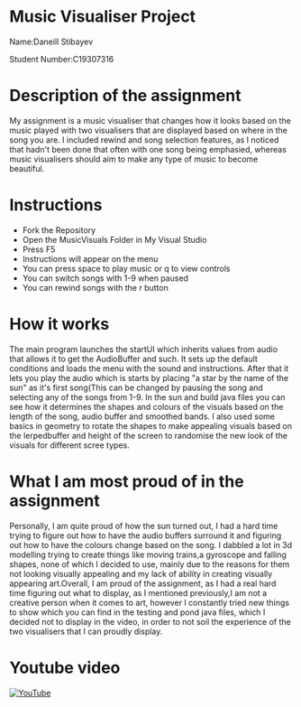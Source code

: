 # Music Visualiser Project

Name:Daneill Stibayev

Student Number:C19307316 

# Description of the assignment

My assignment is a music visualiser that changes how it looks based on the music played with two visualisers that are displayed based on where in the song you are. 
I included rewind and song selection features, as I noticed that
hadn't been done that often with one song being emphasied, whereas music visualisers should aim to make any type of music to become beautiful.

# Instructions

- Fork the Repository
- Open the MusicVisuals Folder in My Visual Studio 
- Press F5
- Instructions will appear on the menu
- You can press space to play music or q to view controls
- You can switch songs with 1-9 when paused 
- You can rewind songs with the r button


# How it works

The main program launches the startUI which inherits values from audio that allows it to get the AudioBuffer and such. It sets up the default conditions and loads the menu with the sound
and instructions. After that it lets you play the audio which is starts by placing "a star by the name of the sun" as it's first song(This can be changed by pausing the song and selecting
any of the songs from 1-9. In the sun and build java files you can see how it determines the shapes and colours of the visuals based on the length of the song, audio buffer and smoothed bands.
I also used some basics in geometry to rotate the shapes to make appealing visuals based on the lerpedbuffer and height of the screen to randomise the new look of the visuals for different scree
types.

# What I am most proud of in the assignment

Personally, I am quite proud of how the sun turned out, I had a hard time trying to figure out how to have the audio buffers surround it and figuring out 
how to have the colours change based on the song.
I dabbled a lot in 3d modelling trying to create things like moving trains,a gyroscope and falling shapes, none of which I decided to use, mainly due to the reasons for them
not looking visually appealing and my lack of ability in creating visually appearing art.Overall, I am proud of the assignment, as I had a real hard time figuring out what to display, as I mentioned
previously,I am not a creative person when it comes to art, 
however I constantly tried new things to show which you can find in the testing and pond java files, 
which I decided not to display in the video, in order to not soil the experience of the two visualisers that I can proudly display.


# Youtube video

[![YouTube](https://img.youtube.com/vi/eVtPxU9jzoA/hqdefault.jpg)](https://youtu.be/eVtPxU9jzoA)


